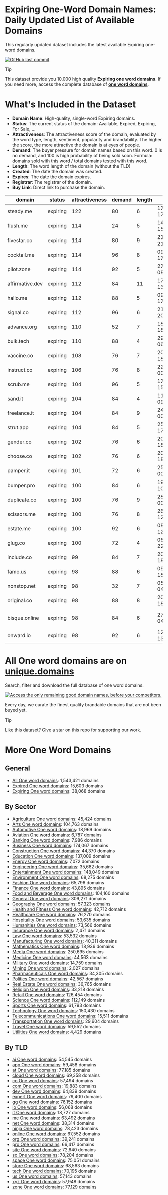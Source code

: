 
# **Expiring One-Word Domain Names**: Daily Updated List of Available Domains

This regularly updated dataset includes the latest available Expiring one-word domains.

[![GitHub last commit](https://img.shields.io/github/last-commit/UniqueDomains/expiring-oneword-domains.svg?style=flat)]() 

> [!TIP]
> This dataset provide you 10,000 high quality **Expiring one word domains**.
> If you need more, access the complete database of **[one word domains](https://unique.domains?utm_source=github&utm_medium=dataset&utm_campaign=Expiring&utm_content=description.top)**.

# What's Included in the Dataset

- **Domain Name**: High-quality, single-word Expiring domains.
- **Status**: The current status of the domain: Available, Expired, Expiring, For Sale, ...
- **Attractiveness**: The attractiveness score of the domain, evaluated by the word type, length, sentiment, popularity and brandability. The higher the score, the more attractive the domain is at eyes of people.
- **Demand**: The buyer pressure for domain names based on this word. 0 is no demand, and 100 is high probability of being sold soon. Formula: domains sold with this word / total domains tested with this word.
- **Length**: The word length of the domain (without the TLD)
- **Created**: The date the domain was created.
- **Expires**: The date the domain expires.
- **Registrar**: The registrar of the domain.
- **Buy Link**: Direct link to purchase the domain.

| domain          | status   | attractiveness | demand | length | created          | expires          | registrar                     | sectors                                    |
| --------------- | -------- | -------------- | ------ | ------ | ---------------- | ---------------- | ----------------------------- | ------------------------------------------ |
| steady.me       | expiring | 122            | 80     | 6      | 17/07/2008 17:28 | 17/07/2025 17:28 | GoDaddy.com, LLC              | Business,Finance,Healthcare                |
| flush.me        | expiring | 114            | 24     | 5      | 14/08/2024 15:15 | 14/08/2025 15:15 | Edomains LLC                  | Business,Finance,Media                     |
| fivestar.co     | expiring | 114            | 80     | 9      | 21/07/2010 21:54 | 20/07/2025 23:59 | GoDaddy.com, LLC              | Entertainment,Hospitality,Retail           |
| cocktail.me     | expiring | 114            | 96     | 8      | 09/07/2008 17:02 | 09/07/2025 17:02 | Cronon GmbH                   | Food and Beverage,Hospitality              |
| pilot.zone      | expiring | 114            | 92     | 5      | 27/07/2014 08:48 | 27/07/2025 08:48 | IONOS SE                      | Aviation,Media,Transportation              |
| affirmative.dev | expiring | 112            | 84     | 11     | 17/07/2023 13:55 | 17/07/2025 13:55 | GoDaddy.com, LLC              | Education,General,Humanities,Media         |
| hallo.me        | expiring | 112            | 88     | 5      | 09/07/2008 17:04 | 09/07/2025 17:04 | GoDaddy.com, LLC              | Media                                      |
| signal.co       | expiring | 112            | 96     | 6      | 21/07/2010 20:14 | 20/07/2025 23:59 | CSC Corporate Domains, Inc.   | Media,Technology,Telecommunications        |
| advance.org     | expiring | 110            | 52     | 7      | 18/08/2002 18:06 | 18/08/2025 18:06 | GoDaddy.com, LLC              | Business,Education,Healthcare              |
| bulk.tech       | expiring | 110            | 88     | 4      | 29/07/2022 06:36 | 29/07/2025 23:59 | INWX GmbH                     | Construction,Manufacturing,Retail          |
| vaccine.co      | expiring | 108            | 76     | 7      | 20/07/2010 18:00 | 19/07/2025 23:59 | Hello Internet Corp.          | Healthcare,Medicine,Pharmaceuticals        |
| instruct.co     | expiring | 106            | 76     | 8      | 22/07/2010 00:36 | 21/07/2025 23:59 | Dynadot Inc                   | Business,Education,Technology              |
| scrub.me        | expiring | 104            | 96     | 5      | 17/07/2008 15:16 | 17/07/2025 15:16 | GoDaddy.com, LLC              | Food and Beverage,Healthcare,Retail        |
| sand.it         | expiring | 104            | 84     | 4      | 11/07/2007 09:35 | 11/07/2025 00:00 |                               | Construction,Environment,Manufacturing     |
| freelance.it    | expiring | 104            | 84     | 9      | 24/02/1997 00:00 | 21/07/2025 00:00 |                               | Business,Media,Technology                  |
| strut.app       | expiring | 104            | 84     | 5      | 25/07/2019 17:01 | 25/07/2025 17:01 | Sav.com, LLC                  | Arts,Fashion,Media                         |
| gender.co       | expiring | 102            | 76     | 6      | 20/07/2010 18:10 | 19/07/2025 23:59 | GoDaddy.com, LLC              | Education,Humanities,Media                 |
| choose.co       | expiring | 102            | 76     | 6      | 20/07/2010 18:00 | 19/07/2025 23:59 | Dynadot Inc                   | Business,Retail,Technology                 |
| pamper.it       | expiring | 101            | 72     | 6      | 25/07/2002 00:00 | 25/07/2025 00:00 |                               | Healthcare,Hospitality,Retail              |
| bumper.pro      | expiring | 100            | 84     | 6      | 19/07/2018 10:08 | 19/07/2025 10:08 | One.com A/S                   | Automotive,Manufacturing,Transportation    |
| duplicate.co    | expiring | 100            | 76     | 9      | 28/07/2010 00:31 | 27/07/2025 23:59 | Spaceship, Inc.               | Business,Manufacturing,Technology          |
| scissors.me     | expiring | 100            | 76     | 8      | 26/07/2016 12:46 | 26/07/2025 12:46 | GoDaddy.com, LLC              | Fashion,Manufacturing,Retail               |
| estate.me       | expiring | 100            | 92     | 6      | 08/08/2008 12:13 | 08/08/2025 12:13 | NameCheap, Inc.               | Finance,Law,Real Estate                    |
| glug.co         | expiring | 100            | 72     | 4      | 06/08/2010 22:57 | 05/08/2025 23:59 | GoDaddy.com, LLC              | Food and Beverage,Health and Fitness,Media |
| include.co      | expiring | 99             | 84     | 7      | 20/07/2010 18:00 | 19/07/2025 23:59 | Dynadot Inc                   | Business,Education,Technology              |
| famo.us         | expiring | 98             | 88     | 6      | 09/07/2006 18:05 | 08/07/2025 23:59 | NameCheap, Inc.               | Arts,Entertainment,Media                   |
| nonstop.net     | expiring | 98             | 32     | 7      | 05/09/1996 04:00 | 04/09/2025 04:00 | NameSilo, LLC                 | Entertainment,Transportation,Travel        |
| original.co     | expiring | 98             | 88     | 8      | 20/07/2010 18:00 | 19/07/2025 23:59 | GoDaddy.com, LLC              | Arts,Business,Media                        |
| bisque.online   | expiring | 98             | 84     | 6      | 27/07/2024 04:41 | 27/07/2025 23:59 | Communigal Communications Ltd | Food and Beverage,Hospitality,Retail       |
| onward.io       | expiring | 98             | 92     | 6      | 12/07/2015 13:52 | 12/07/2025 13:52 | GoDaddy.com, LLC              | Business,Media,Transportation              |

# All One word domains are on [unique.domains](https://unique.domains?utm_source=github&utm_medium=dataset&utm_campaign=Expiring&utm_content=description.bottom)

Search, filter and download the full database of one word domains.

[![Access the only remaining good domain names, before your competitors.](https://github.com/UniqueDomains/expiring-oneword-domains/blob/main/unique.domains.jpg?raw=true)](https://unique.domains?utm_source=github&utm_medium=dataset&utm_campaign=Expiring&utm_content=description.image)

Every day, we curate the finest quality brandable domains that are not been buyed yet.

> [!TIP]
> Like this dataset? Give a star on this repo for supporting our work.

# More One Word Domains

## General

- [All One word domains](https://github.com/UniqueDomains/oneword-domains): 1,543,421 domains
- [Expired One word domains](https://github.com/UniqueDomains/expired-oneword-domains): 15,603 domains
- [Expiring One word domains](https://github.com/UniqueDomains/expiring-oneword-domains): 38,068 domains
## By Sector

- [Agriculture One word domains](https://github.com/UniqueDomains/agriculture-oneword-domains): 45,424 domains
- [Arts One word domains](https://github.com/UniqueDomains/arts-oneword-domains): 104,763 domains
- [Automotive One word domains](https://github.com/UniqueDomains/automotive-oneword-domains): 18,969 domains
- [Aviation One word domains](https://github.com/UniqueDomains/aviation-oneword-domains): 6,787 domains
- [Banking One word domains](https://github.com/UniqueDomains/banking-oneword-domains): 7,986 domains
- [Business One word domains](https://github.com/UniqueDomains/business-oneword-domains): 174,067 domains
- [Construction One word domains](https://github.com/UniqueDomains/construction-oneword-domains): 44,370 domains
- [Education One word domains](https://github.com/UniqueDomains/education-oneword-domains): 137,009 domains
- [Energy One word domains](https://github.com/UniqueDomains/energy-oneword-domains): 7,072 domains
- [Engineering One word domains](https://github.com/UniqueDomains/engineering-oneword-domains): 35,682 domains
- [Entertainment One word domains](https://github.com/UniqueDomains/entertainment-oneword-domains): 148,049 domains
- [Environment One word domains](https://github.com/UniqueDomains/environment-oneword-domains): 68,275 domains
- [Fashion One word domains](https://github.com/UniqueDomains/fashion-oneword-domains): 65,796 domains
- [Finance One word domains](https://github.com/UniqueDomains/finance-oneword-domains): 43,895 domains
- [Food and Beverage One word domains](https://github.com/UniqueDomains/food-and-beverage-oneword-domains): 104,160 domains
- [General One word domains](https://github.com/UniqueDomains/general-oneword-domains): 309,271 domains
- [Geography One word domains](https://github.com/UniqueDomains/geography-oneword-domains): 57,323 domains
- [Health and Fitness One word domains](https://github.com/UniqueDomains/health-and-fitness-oneword-domains): 42,712 domains
- [Healthcare One word domains](https://github.com/UniqueDomains/healthcare-oneword-domains): 76,270 domains
- [Hospitality One word domains](https://github.com/UniqueDomains/hospitality-oneword-domains): 53,635 domains
- [Humanities One word domains](https://github.com/UniqueDomains/humanities-oneword-domains): 73,566 domains
- [Insurance One word domains](https://github.com/UniqueDomains/insurance-oneword-domains): 2,471 domains
- [Law One word domains](https://github.com/UniqueDomains/law-oneword-domains): 53,532 domains
- [Manufacturing One word domains](https://github.com/UniqueDomains/manufacturing-oneword-domains): 40,311 domains
- [Mathematics One word domains](https://github.com/UniqueDomains/mathematics-oneword-domains): 18,936 domains
- [Media One word domains](https://github.com/UniqueDomains/media-oneword-domains): 250,695 domains
- [Medicine One word domains](https://github.com/UniqueDomains/medicine-oneword-domains): 44,563 domains
- [Military One word domains](https://github.com/UniqueDomains/military-oneword-domains): 14,759 domains
- [Mining One word domains](https://github.com/UniqueDomains/mining-oneword-domains): 2,027 domains
- [Pharmaceuticals One word domains](https://github.com/UniqueDomains/pharmaceuticals-oneword-domains): 34,305 domains
- [Politics One word domains](https://github.com/UniqueDomains/politics-oneword-domains): 42,567 domains
- [Real Estate One word domains](https://github.com/UniqueDomains/real-estate-oneword-domains): 36,765 domains
- [Religion One word domains](https://github.com/UniqueDomains/religion-oneword-domains): 33,218 domains
- [Retail One word domains](https://github.com/UniqueDomains/retail-oneword-domains): 126,454 domains
- [Science One word domains](https://github.com/UniqueDomains/science-oneword-domains): 112,149 domains
- [Sports One word domains](https://github.com/UniqueDomains/sports-oneword-domains): 61,793 domains
- [Technology One word domains](https://github.com/UniqueDomains/technology-oneword-domains): 150,430 domains
- [Telecommunications One word domains](https://github.com/UniqueDomains/telecommunications-oneword-domains): 15,511 domains
- [Transportation One word domains](https://github.com/UniqueDomains/transportation-oneword-domains): 29,604 domains
- [Travel One word domains](https://github.com/UniqueDomains/travel-oneword-domains): 59,552 domains
- [Utilities One word domains](https://github.com/UniqueDomains/utilities-oneword-domains): 4,429 domains
## By TLD

- [ai One word domains](https://github.com/UniqueDomains/ai-oneword-domains): 54,545 domains
- [app One word domains](https://github.com/UniqueDomains/app-oneword-domains): 59,458 domains
- [at One word domains](https://github.com/UniqueDomains/at-oneword-domains): 77,185 domains
- [cloud One word domains](https://github.com/UniqueDomains/cloud-oneword-domains): 69,358 domains
- [co One word domains](https://github.com/UniqueDomains/co-oneword-domains): 57,494 domains
- [com One word domains](https://github.com/UniqueDomains/com-oneword-domains): 19,883 domains
- [dev One word domains](https://github.com/UniqueDomains/dev-oneword-domains): 64,839 domains
- [expert One word domains](https://github.com/UniqueDomains/expert-oneword-domains): 79,400 domains
- [gg One word domains](https://github.com/UniqueDomains/gg-oneword-domains): 76,152 domains
- [io One word domains](https://github.com/UniqueDomains/io-oneword-domains): 56,068 domains
- [it One word domains](https://github.com/UniqueDomains/it-oneword-domains): 18,727 domains
- [me One word domains](https://github.com/UniqueDomains/me-oneword-domains): 63,492 domains
- [net One word domains](https://github.com/UniqueDomains/net-oneword-domains): 38,314 domains
- [ninja One word domains](https://github.com/UniqueDomains/ninja-oneword-domains): 78,423 domains
- [online One word domains](https://github.com/UniqueDomains/online-oneword-domains): 67,552 domains
- [org One word domains](https://github.com/UniqueDomains/org-oneword-domains): 39,241 domains
- [pro One word domains](https://github.com/UniqueDomains/pro-oneword-domains): 66,417 domains
- [site One word domains](https://github.com/UniqueDomains/site-oneword-domains): 72,640 domains
- [so One word domains](https://github.com/UniqueDomains/so-oneword-domains): 78,204 domains
- [space One word domains](https://github.com/UniqueDomains/space-oneword-domains): 75,051 domains
- [store One word domains](https://github.com/UniqueDomains/store-oneword-domains): 68,563 domains
- [tech One word domains](https://github.com/UniqueDomains/tech-oneword-domains): 70,195 domains
- [us One word domains](https://github.com/UniqueDomains/us-oneword-domains): 57,143 domains
- [xyz One word domains](https://github.com/UniqueDomains/xyz-oneword-domains): 57,948 domains
- [zone One word domains](https://github.com/UniqueDomains/zone-oneword-domains): 77,129 domains
        